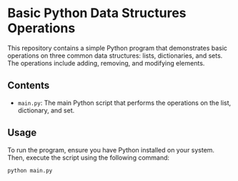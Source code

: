# Basic Python Data Structures Operations

This repository contains a simple Python program that demonstrates basic operations on three common data structures: lists, dictionaries, and sets. The operations include adding, removing, and modifying elements.

## Contents

- `main.py`: The main Python script that performs the operations on the list, dictionary, and set.

## Usage

To run the program, ensure you have Python installed on your system. Then, execute the script using the following command:

```sh
python main.py
